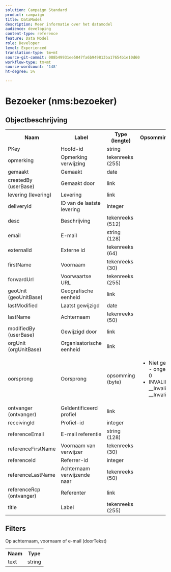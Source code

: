 ```yaml
---
solution: Campaign Standard
product: campaign
title: DataModel
description: Meer informatie over het datamodel
audience: developing
content-type: reference
feature: Data Model
role: Developer
level: Experienced
translation-type: tm+mt
source-git-commit: 088b49931ee5047fa6b949813ba17654b1e10d60
workflow-type: tm+mt
source-wordcount: '148'
ht-degree: 5%

---
```



# Bezoeker (nms:bezoeker)

## Objectbeschrijving

<table>
    <tr>
        <th>Naam</th>
        <th>Label</th>
        <th>Type (lengte)</th>
        <th>Opsommingswaarden</th>
    </tr>
    <tr>
        <td>PKey</td>
        <td>Hoofd-id</td>
        <td>string </td>
        <td> </td>
    </tr>
    <tr>
        <td>opmerking</td>
        <td>Opmerking verwijzing</td>
        <td>tekenreeks (255)</td>
        <td> </td>
    </tr>
    <tr>
        <td>gemaakt</td>
        <td>Gemaakt</td>
        <td>date </td>
        <td> </td>
    </tr>
    <tr>
        <td>createdBy (userBase)</td>
        <td>Gemaakt door</td>
        <td>link </td>
        <td> </td>
    </tr>
    <tr>
        <td>levering (levering)</td>
        <td>Levering</td>
        <td>link </td>
        <td> </td>
    </tr>
    <tr>
        <td>deliveryId</td>
        <td>ID van de laatste levering</td>
        <td>integer </td>
        <td> </td>
    </tr>
    <tr>
        <td>desc</td>
        <td>Beschrijving</td>
        <td>tekenreeks (512)</td>
        <td> </td>
    </tr>
    <tr>
        <td>email</td>
        <td>E-mail</td>
        <td>string (128)</td>
        <td> </td>
    </tr>
    <tr>
        <td>externalId</td>
        <td>Externe id</td>
        <td>tekenreeks (64)</td>
        <td> </td>
    </tr>
    <tr>
        <td>firstName</td>
        <td>Voornaam</td>
        <td>tekenreeks (30)</td>
        <td> </td>
    </tr>
    <tr>
        <td>forwardUrl</td>
        <td>Voorwaartse URL</td>
        <td>tekenreeks (255)</td>
        <td> </td>
    </tr>
    <tr>
        <td>geoUnit (geoUnitBase)</td>
        <td>Geografische eenheid</td>
        <td>link </td>
        <td> </td>
    </tr>
    <tr>
        <td>lastModified</td>
        <td>Laatst gewijzigd</td>
        <td>date </td>
        <td> </td>
    </tr>
    <tr>
        <td>lastName</td>
        <td>Achternaam</td>
        <td>tekenreeks (50)</td>
        <td> </td>
    </tr>
    <tr>
        <td>modifiedBy (userBase)</td>
        <td>Gewijzigd door</td>
        <td>link </td>
        <td> </td>
    </tr>
    <tr>
        <td>orgUnit (orgUnitBase)</td>
        <td>Organisatorische eenheid</td>
        <td>link </td>
        <td> </td>
    </tr>
    <tr>
        <td>oorsprong</td>
        <td>Oorsprong</td>
        <td>opsomming (byte) </td>
        <td>
            <ul>
            <li>Niet gedefinieerd - ongedefinieerd - 0</li>
            <li>INVALID VALUE - __Invalid_value__ - __Invalid_value__</li>
            </ul>
        </td>
    </tr>
    <tr>
        <td>ontvanger (ontvanger)</td>
        <td>Geïdentificeerd profiel</td>
        <td>link </td>
        <td> </td>
    </tr>
    <tr>
        <td>receivingId</td>
        <td>Profiel-id</td>
        <td>integer </td>
        <td> </td>
    </tr>
    <tr>
        <td>referenceEmail</td>
        <td>E-mail referentie</td>
        <td>string (128)</td>
        <td> </td>
    </tr>
    <tr>
        <td>referenceFirstName</td>
        <td>Voornaam van verwijzer</td>
        <td>tekenreeks (30)</td>
        <td> </td>
    </tr>
    <tr>
        <td>referenceId</td>
        <td>Referrer-id</td>
        <td>integer </td>
        <td> </td>
    </tr>
    <tr>
        <td>referenceLastName</td>
        <td>Achternaam verwijzende naar</td>
        <td>tekenreeks (50)</td>
        <td> </td>
    </tr>
    <tr>
        <td>referenceRcp (ontvanger)</td>
        <td>Referenter</td>
        <td>link </td>
        <td> </td>
    </tr>
    <tr>
        <td>title</td>
        <td>Label</td>
        <td>tekenreeks (255)</td>
        <td> </td>
    </tr>
</table>

## Filters

Op achternaam, voornaam of e-mail (doorTekst)</p>

<table>
        <tr>
        <th>Naam</th>
        <th>Type</th>
        </tr>
        <tr>
        <td>text</td>
        <td>string</td>
        </tr>
    </table>